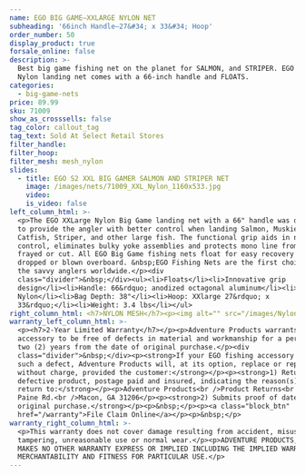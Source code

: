```yaml
---
name: EGO BIG GAME—XXLARGE NYLON NET
subheading: '66inch Handle—27&#34; x 33&#34; Hoop'
order_number: 50
display_product: true
forsale_online: false
description: >-
  Best big game fishing net on the planet for SALMON, and STRIPER. EGO XXLarge
  Nylon landing net comes with a 66-inch handle and FLOATS.
categories:
  - big-game-nets
price: 89.99
sku: 71009
show_as_crosssells: false
tag_color: callout_tag
tag_text: Sold At Select Retail Stores
filter_handle:
filter_hoop:
filter_mesh: mesh_nylon
slides:
  - title: EGO S2 XXL BIG GAMER SALMON AND STRIPER NET
    image: /images/nets/71009_XXL_Nylon_1160x533.jpg
    video:
    is_video: false
left_column_html: >-
  <p>The EGO XXLarge Nylon Big Game landing net with a 66" handle was developed
  to provide the angler with better control when landing Salmon, Muskie,
  Catfish, Striper, and other large fish. The functional grip aids in net
  control, eliminates bulky yoke assemblies and protects mono line from being
  frayed or cut. All EGO Big Game fishing nets float for easy recovery if
  dropped or blown overboard. &nbsp;EGO Fishing Nets are the first choice for
  the savvy anglers worldwide.</p><div
  class="divider">&nbsp;</div><ul><li>Floats</li><li>Innovative grip
  design</li><li>Handle: 66&rdquo; anodized octagonal aluminum</li><li>Mesh Bag:
  Nylon</li><li>Bag Depth: 38"</li><li>Hoop: XXlarge 27&rdquo; x
  33&rdquo;</li><li>Weight: 3.4 lbs</li></ul>
right_column_html: <h7>NYLON MESH</h7><p><img alt="" src="/images/Nylon_400x150.jpg" /></p>
warranty_left_column_html: >-
  <p><h7>2-Year Limited Warranty</h7></p><p>Adventure Products warrants your EGO
  accessory to be free of defects in material and workmanship for a period of
  two (2) years from the date of original purchase.</p><div
  class="divider">&nbsp;</div><p><strong>If your EGO fishing accessory exhibits
  such a defect, Adventure Products will, at its option, replace or repair it
  without charge, provided the customer:</strong></p><p><strong>1) Returns the
  defective product, postage paid and insured, indicating the reason(s) for the
  return to:</strong></p><p>Adventure Products<br />Product Returns<br />889 Guy
  Paine Rd.<br />Macon, GA 31206</p><p><strong>2) Submits proof of date of
  original purchase.</strong></p><p>&nbsp;</p><p><a class="block_btn"
  href="/warranty">File Claim Online</a></p><p>&nbsp;</p>
warranty_right_column_html: >-
  <p>This warranty does not cover damage resulting from accident, misuse, abuse,
  tampering, unreasonable use or normal wear.</p><p>ADVENTURE PRODUCTS, INC.
  MAKES NO OTHER WARRANTY EXPRESS OR IMPLIED INCLUDING THE IMPLIED WARRANTIES OF
  MERCHANTABILITY AND FITNESS FOR PARTICULAR USE.</p>
---
```

